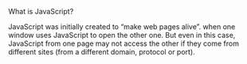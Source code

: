 What is JavaScript?

JavaScript was initially created to “make web pages alive”.
when one window uses JavaScript to open the other one. But even in this case, JavaScript from one page may not access the other if they come from different sites (from a different domain, protocol or port).

    